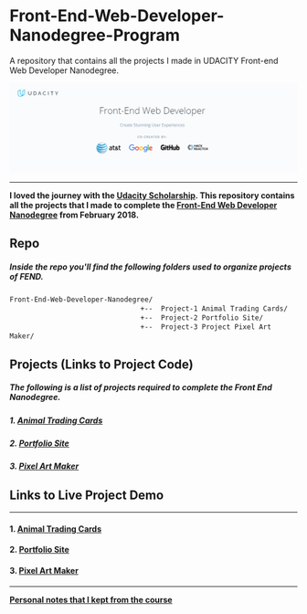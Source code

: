 # Front-End-Web-Developer-Nanodegree-Program
A repository that contains all the projects I made in UDACITY Front-end Web Developer Nanodegree.

![image](header.png)
_________________________
**I loved the journey with the [Udacity Scholarship](https://www.udacity.com/scholarships). This repository contains all the projects that I made to complete the [Front-End Web Developer Nanodegree](https://www.udacity.com/course/nd001) from February 2018.**


## Repo

##### Inside the repo you'll find the following folders used to organize projects of FEND.

```
Front-End-Web-Developer-Nanodegree/
                                +--  Project-1 Animal Trading Cards/
                                +--  Project-2 Portfolio Site/
                                +--  Project-3 Project Pixel Art Maker/

```

## Projects (Links to Project Code)

##### The following is a list of projects required to complete the Front End Nanodegree.

##### 1. [Animal Trading Cards](https://github.com/lauraenria/Front-End-Web-Developer-Nanodegree-Program/tree/master/Project-1%20Animal%20Trading%20Cards)
##### 2. [Portfolio Site](https://github.com/lauraenria/Front-End-Web-Developer-Nanodegree-Program/tree/master/Project-2%20Portfolio%20Site)
##### 3. [Pixel Art Maker](https://github.com/lauraenria/Front-End-Web-Developer-Nanodegree-Program/tree/master/Project-3%20Project%20Pixel%20Art%20Maker)



## Links to Live Project Demo
____________________________________________________________________________________________

#### 1. [Animal Trading Cards](https://codepen.io/LauraEnria/full/PObrrq/)
#### 2. [Portfolio Site](https://codepen.io/LauraEnria/pen/GxQzwP)
#### 3. [Pixel Art Maker](https://codepen.io/LauraEnria/pen/aEQKxe)

___

[**Personal notes that I kept from the course**](https://github.com/lauraenria/learning-notes/tree/master/Front-End-Web-Developer-Nanodegree-Program-Notes)
